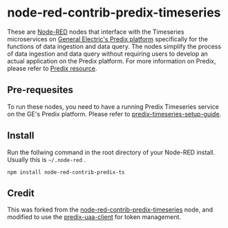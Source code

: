 # node-red-contrib-predix-timeseries

These are [Node-RED](http://nodered.org) nodes that interface with the Timeseries microservices on [General Electric's Predix platform](https://www.ge.com/digital/predix) specifically for the functions of data ingestion and data query. The nodes simplify the process of data ingestion and data query without requiring users to develop an actual application on the Predix platform. For more information on Predix, please refer to [Predix resource](https://www.predix.io/resources).

## Pre-requesites

To run these nodes, you need to have a running Predix Timeseries service on the GE's Predix platform. Please refer to [predix-timeseries-setup-guide](https://github.com/SenseTecnic/node-red-contrib-predix-timeseries/blob/master/predix-timeseries-setup.md).

## Install

Run the follwing command in the root directory of your Node-RED install.
Usually this is `~/.node-red` .

```
npm install node-red-contrib-predix-ts
```

## Credit

This was forked from the [node-red-contrib-predix-timeseries](https://flows.nodered.org/node/node-red-contrib-predix-timeseries) node, and modified to use the [predix-uaa-client](https://www.npmjs.com/package/predix-uaa-client) for token management.